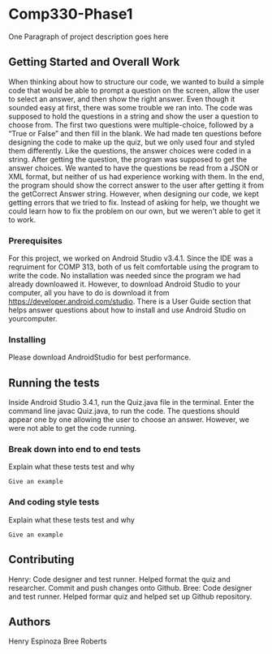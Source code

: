 # Comp330-Phase1

One Paragraph of project description goes here

## Getting Started and Overall Work

When thinking about how to structure our code, we wanted to build a simple code that would be able to prompt a question on the screen, allow the user to select an answer, and then show the right answer. Even though it sounded easy at first, there was some trouble we ran into. The code was supposed to hold the questions in a string and show the user a question to choose from. The first two questions were multiple-choice, followed by a “True or False” and then fill in the blank. We had made ten questions before designing the code to make up the quiz, but we only used four and styled them differently. Like the questions, the answer choices were coded in a string. After getting the question, the program was supposed to get the answer choices. We wanted to have the questions be read from a JSON or XML format, but neither of us had experience working with them. In the end, the program should show the correct answer to the user after getting it from the getCorrect Answer string. However, when designing our code, we kept getting errors that we tried to fix. Instead of asking for help, we thought we could learn how to fix the problem on our own, but we weren't able to get it to work. 

### Prerequisites

For this project, we worked on Android Studio v3.4.1. Since the IDE was a reqruiment for COMP 313, both of us felt comfortable using the program to write the code. No installation was needed since the program we had already downloawed it. However, to download Android Studio to your computer, all you have to do is download it from https://developer.android.com/studio. There is a User Guide section that helps answer questions about how to install and use Android Studio on yourcomputer. 

### Installing

Please download AndroidStudio for best performance.

## Running the tests

Inside Android Studio 3.4.1, run the Quiz.java file in the terminal. Enter the command line javac Quiz.java, to run the code. The questions should appear one by one allowing the user to choose an answer. However, we were not able to get the code running. 

### Break down into end to end tests

Explain what these tests test and why

```
Give an example
```

### And coding style tests

Explain what these tests test and why

```
Give an example
```

## Contributing

Henry: Code designer and test runner. Helped format the quiz and researcher. Commit and push changes onto Github.
Bree: Code designer and test runner. Helped formar quiz and helped set up Github repository.

## Authors
Henry Espinoza 
Bree Roberts 

